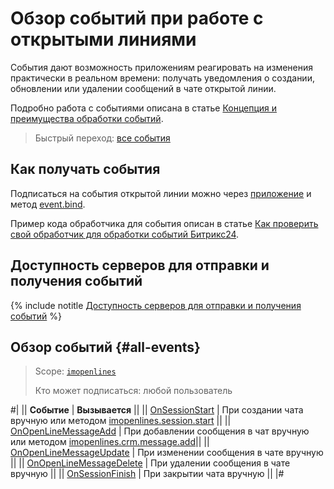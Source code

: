 # Обзор событий при работе с открытыми линиями

События дают возможность приложениям реагировать на изменения практически в реальном времени: получать уведомления о создании, обновлении или удалении сообщений в чате открытой линии.

Подробно работа с событиями описана в статье [Концепция и преимущества обработки событий](../../../events/index.md).

> Быстрый переход: [все события](#all-events)

## Как получать события

Подписаться на события открытой линии можно через [приложение](../../../app-installation/index) и метод [event.bind](../../../events/event-bind).

Пример кода обработчика для события описан в статье [Как проверить свой обработчик для обработки событий Битрикс24](../../../events/test-handler).

## Доступность серверов для отправки и получения событий

{% include notitle [Доступность серверов для отправки и получения событий](../../../../_includes/events-index.md) %}

## Обзор событий {#all-events}

> Scope: [`imopenlines`](../../../scopes/permissions.md) 
>
> Кто может подписаться: любой пользователь

#|
|| **Событие** | **Вызывается** ||
|| [OnSessionStart](./on-session-start.md) | При создании чата вручную или методом [imopenlines.session.start](../sessions/imopenlines-session-start.md) ||
|| [OnOpenLineMessageAdd](./on-open-line-message-add.md) | При добавлении сообщения в чат вручную или методом [imopenlines.crm.message.add](../messages/imopenlines-crm-message-add.md)||
|| [OnOpenLineMessageUpdate](./on-open-line-message-update.md) | При изменении сообщения в чате вручную ||
|| [OnOpenLineMessageDelete](./on-open-line-message-delete.md) | При удалении сообщения в чате вручную ||
|| [OnSessionFinish](./on-session-finish.md) | При закрытии чата вручную ||
|#